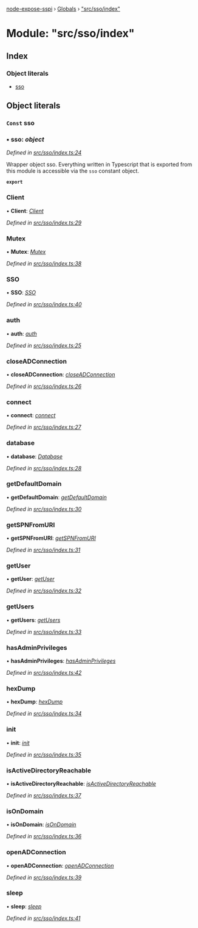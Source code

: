 [node-expose-sspi](../README.md) › [Globals](../globals.md) › ["src/sso/index"](_src_sso_index_.md)

# Module: "src/sso/index"

## Index

### Object literals

* [sso](_src_sso_index_.md#const-sso)

## Object literals

### `Const` sso

### ▪ **sso**: *object*

*Defined in [src/sso/index.ts:24](https://github.com/jlguenego/node-expose-sspi/blob/c77a3a8/src/sso/index.ts#L24)*

Wrapper object sso. Everything written in Typescript that is
exported from this module is accessible via the `sso` constant object.

**`export`** 

###  Client

• **Client**: *[Client](../classes/_src_sso_client_.client.md)*

*Defined in [src/sso/index.ts:29](https://github.com/jlguenego/node-expose-sspi/blob/c77a3a8/src/sso/index.ts#L29)*

###  Mutex

• **Mutex**: *[Mutex](../classes/_src_sso_mutex_.mutex.md)*

*Defined in [src/sso/index.ts:38](https://github.com/jlguenego/node-expose-sspi/blob/c77a3a8/src/sso/index.ts#L38)*

###  SSO

• **SSO**: *[SSO](../classes/_src_sso_sso_.sso.md)*

*Defined in [src/sso/index.ts:40](https://github.com/jlguenego/node-expose-sspi/blob/c77a3a8/src/sso/index.ts#L40)*

###  auth

• **auth**: *[auth](_src_sso_auth_.md#auth)*

*Defined in [src/sso/index.ts:25](https://github.com/jlguenego/node-expose-sspi/blob/c77a3a8/src/sso/index.ts#L25)*

###  closeADConnection

• **closeADConnection**: *[closeADConnection](_src_sso_adconnection_.md#closeadconnection)*

*Defined in [src/sso/index.ts:26](https://github.com/jlguenego/node-expose-sspi/blob/c77a3a8/src/sso/index.ts#L26)*

###  connect

• **connect**: *[connect](_src_sso_connect_.md#connect)*

*Defined in [src/sso/index.ts:27](https://github.com/jlguenego/node-expose-sspi/blob/c77a3a8/src/sso/index.ts#L27)*

###  database

• **database**: *[Database](../interfaces/_src_sso_interfaces_.database.md)*

*Defined in [src/sso/index.ts:28](https://github.com/jlguenego/node-expose-sspi/blob/c77a3a8/src/sso/index.ts#L28)*

###  getDefaultDomain

• **getDefaultDomain**: *[getDefaultDomain](_src_sso_domain_.md#getdefaultdomain)*

*Defined in [src/sso/index.ts:30](https://github.com/jlguenego/node-expose-sspi/blob/c77a3a8/src/sso/index.ts#L30)*

###  getSPNFromURI

• **getSPNFromURI**: *[getSPNFromURI](_src_sso_client_.md#getspnfromuri)*

*Defined in [src/sso/index.ts:31](https://github.com/jlguenego/node-expose-sspi/blob/c77a3a8/src/sso/index.ts#L31)*

###  getUser

• **getUser**: *[getUser](_src_sso_userdb_.md#getuser)*

*Defined in [src/sso/index.ts:32](https://github.com/jlguenego/node-expose-sspi/blob/c77a3a8/src/sso/index.ts#L32)*

###  getUsers

• **getUsers**: *[getUsers](_src_sso_userdb_.md#getusers)*

*Defined in [src/sso/index.ts:33](https://github.com/jlguenego/node-expose-sspi/blob/c77a3a8/src/sso/index.ts#L33)*

###  hasAdminPrivileges

• **hasAdminPrivileges**: *[hasAdminPrivileges](_src_sso_uac_.md#hasadminprivileges)*

*Defined in [src/sso/index.ts:42](https://github.com/jlguenego/node-expose-sspi/blob/c77a3a8/src/sso/index.ts#L42)*

###  hexDump

• **hexDump**: *[hexDump](_src_sso_misc_.md#hexdump)*

*Defined in [src/sso/index.ts:34](https://github.com/jlguenego/node-expose-sspi/blob/c77a3a8/src/sso/index.ts#L34)*

###  init

• **init**: *[init](_src_sso_userdb_.md#init)*

*Defined in [src/sso/index.ts:35](https://github.com/jlguenego/node-expose-sspi/blob/c77a3a8/src/sso/index.ts#L35)*

###  isActiveDirectoryReachable

• **isActiveDirectoryReachable**: *[isActiveDirectoryReachable](_src_sso_domain_.md#isactivedirectoryreachable)*

*Defined in [src/sso/index.ts:37](https://github.com/jlguenego/node-expose-sspi/blob/c77a3a8/src/sso/index.ts#L37)*

###  isOnDomain

• **isOnDomain**: *[isOnDomain](_src_sso_domain_.md#isondomain)*

*Defined in [src/sso/index.ts:36](https://github.com/jlguenego/node-expose-sspi/blob/c77a3a8/src/sso/index.ts#L36)*

###  openADConnection

• **openADConnection**: *[openADConnection](_src_sso_adconnection_.md#openadconnection)*

*Defined in [src/sso/index.ts:39](https://github.com/jlguenego/node-expose-sspi/blob/c77a3a8/src/sso/index.ts#L39)*

###  sleep

• **sleep**: *[sleep](_src_sso_sleep_.md#sleep)*

*Defined in [src/sso/index.ts:41](https://github.com/jlguenego/node-expose-sspi/blob/c77a3a8/src/sso/index.ts#L41)*
